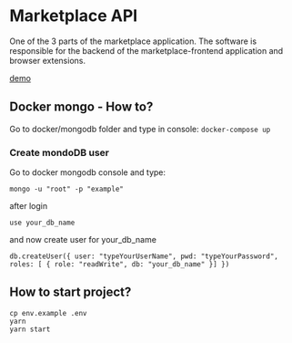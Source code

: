 # Marketplace API  
One of the 3 parts of the marketplace application. 
The software is responsible for the backend of the marketplace-frontend application and browser extensions.

[demo](https://clevrpay.com)

## Docker mongo - How to?
Go to docker/mongodb folder and type in console: `docker-compose up`

### Create mondoDB user
Go to docker mongodb console and type:

`mongo -u "root" -p "example"`

after login

`use your_db_name`

and now create user for your_db_name

```
db.createUser({ user: "typeYourUserName", pwd: "typeYourPassword", roles: [ { role: "readWrite", db: "your_db_name" }] })
```

## How to start project?

```
cp env.example .env
yarn
yarn start
```
